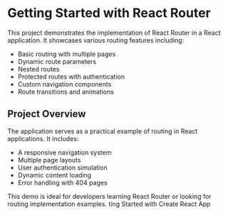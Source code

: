 # Getting Started with React Router

This project demonstrates the implementation of React Router in a React application. It showcases various routing features including:

- Basic routing with multiple pages
- Dynamic route parameters
- Nested routes
- Protected routes with authentication
- Custom navigation components
- Route transitions and animations

## Project Overview

The application serves as a practical example of routing in React applications. It includes:

- A responsive navigation system
- Multiple page layouts
- User authentication simulation
- Dynamic content loading
- Error handling with 404 pages

This demo is ideal for developers learning React Router or looking for routing implementation examples.
ting Started with Create React App
